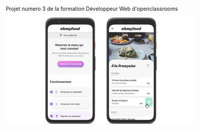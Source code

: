 Projet numero 3 de la formation Développeur Web d'openclassrooms


![maquettes mobile](assets\images\other\15982605908418_Maquettes_Ohmyfood.jpg)
